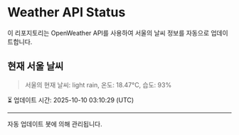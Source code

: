 
# Weather API Status

이 리포지토리는 OpenWeather API를 사용하여 서울의 날씨 정보를 자동으로 업데이트합니다.

## 현재 서울 날씨
> 서울의 현재 날씨: light rain, 온도: 18.47°C, 습도: 93%

⏳ 업데이트 시간: 2025-10-10 03:10:29 (UTC)

---
자동 업데이트 봇에 의해 관리됩니다.

